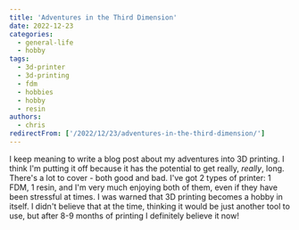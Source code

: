```yaml
---
title: 'Adventures in the Third Dimension'
date: 2022-12-23
categories:
  - general-life
  - hobby
tags:
  - 3d-printer
  - 3d-printing
  - fdm
  - hobbies
  - hobby
  - resin
authors:
  - chris
redirectFrom: ['/2022/12/23/adventures-in-the-third-dimension/']
---
```


I keep meaning to write a blog post about my adventures into 3D printing. I think I'm putting it off because it has the potential to get really, _really_, long. There's a lot to cover - both good and bad. I've got 2 types of printer: 1 FDM, 1 resin, and I'm very much enjoying both of them, even if they have been stressful at times. I was warned that 3D printing becomes a hobby in itself. I didn't believe that at the time, thinking it would be just another tool to use, but after 8-9 months of printing I definitely believe it now!
